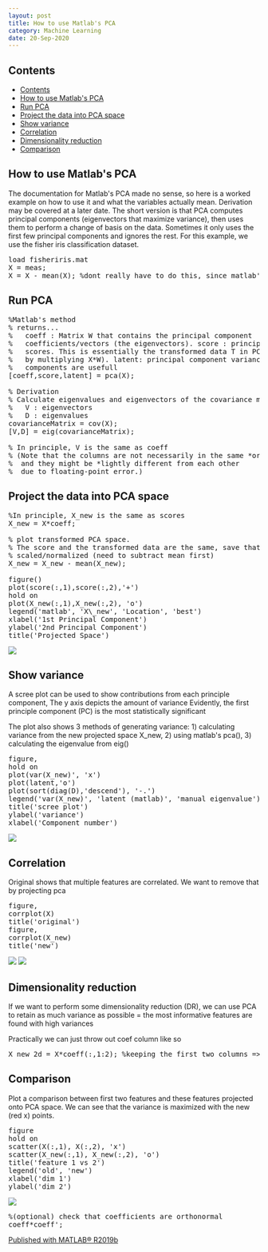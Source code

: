 ```yaml
---
layout: post
title: How to use Matlab's PCA
category: Machine Learning
date: 20-Sep-2020
---
```


<div class="content">

## Contents

<div>

- [Contents](#contents)
- [How to use Matlab's PCA](#how-to-use-matlabs-pca)
- [Run PCA](#run-pca)
- [Project the data into PCA space](#project-the-data-into-pca-space)
- [Show variance](#show-variance)
- [Correlation](#correlation)
- [Dimensionality reduction](#dimensionality-reduction)
- [Comparison](#comparison)

</div>

## How to use Matlab's PCA

The documentation for Matlab's PCA made no sense, so here is a worked example on how to use it and what the variables actually mean. Derivation may be covered at a later date. The short version is that PCA computes principal components (eigenvectors that maximize variance), then uses them to perform a change of basis on the data. Sometimes it only uses the first few principal components and ignores the rest. For this example, we use the fisher iris classification dataset.

<pre class="codeinput">load <span class="string">fisheriris.mat</span>
X = meas;
X = X - mean(X); <span class="comment">%dont really have to do this, since matlab's pca() does it anyway</span>
</pre>

## Run PCA

<pre class="codeinput"><span class="comment">%Matlab's method</span>
<span class="comment">% returns...</span>
<span class="comment">%   coeff : Matrix W that contains the principal component</span>
<span class="comment">%   coefficients/vectors (the eigenvectors). score : principal component</span>
<span class="comment">%   scores. This is essentially the transformed data T in PCA space (found</span>
<span class="comment">%   by multiplying X*W). latent: principal component variances. Shows which</span>
<span class="comment">%   components are usefull</span>
[coeff,score,latent] = pca(X);

<span class="comment">% Derivation</span>
<span class="comment">% Calculate eigenvalues and eigenvectors of the covariance matrix</span>
<span class="comment">%   V : eigenvectors</span>
<span class="comment">%   D : eigenvalues</span>
covarianceMatrix = cov(X);
[V,D] = eig(covarianceMatrix);

<span class="comment">% In principle, V is the same as coeff</span>
<span class="comment">% (Note that the columns are not necessarily in the same *order*,</span>
<span class="comment">%  and they might be *lightly different from each other</span>
<span class="comment">%  due to floating-point error.)</span>
</pre>

## Project the data into PCA space

<pre class="codeinput"><span class="comment">%In principle, X_new is the same as scores</span>
X_new = X*coeff;

<span class="comment">% plot transformed PCA space.</span>
<span class="comment">% The score and the transformed data are the same, save that X_new is not</span>
<span class="comment">% scaled/normalized (need to subtract mean first)</span>
X_new = X_new - mean(X_new);

figure()
plot(score(:,1),score(:,2),<span class="string">'+'</span>)
hold <span class="string">on</span>
plot(X_new(:,1),X_new(:,2), <span class="string">'o'</span>)
legend(<span class="string">'matlab'</span>, <span class="string">'X\_new'</span>, <span class="string">'Location'</span>, <span class="string">'best'</span>)
xlabel(<span class="string">'1st Principal Component'</span>)
ylabel(<span class="string">'2nd Principal Component'</span>)
title(<span class="string">'Projected Space'</span>)
</pre>

![]({{site.url}}\\pics\pca_test_01.png)

## Show variance

A scree plot can be used to show contributions from each principle component, The y axis depicts the amount of variance Evidently, the first principle component (PC) is the most statistically significant

The plot also shows 3 methods of generating variance: 1) calculating variance from the new projected space X_new, 2) using matlab's pca(), 3) calculating the eigenvalue from eig()

<pre class="codeinput">figure,
hold <span class="string">on</span>
plot(var(X_new)', <span class="string">'x'</span>)
plot(latent,<span class="string">'o'</span>)
plot(sort(diag(D),<span class="string">'descend'</span>), <span class="string">'-.'</span>)
legend(<span class="string">'var(X_new)'</span>, <span class="string">'latent (matlab)'</span>, <span class="string">'manual eigenvalue'</span>)
title(<span class="string">'scree plot'</span>)
ylabel(<span class="string">'variance'</span>)
xlabel(<span class="string">'Component number'</span>)
</pre>

![]({{site.url}}\\pics\pca_test_02.png)

## Correlation

Original shows that multiple features are correlated. We want to remove that by projecting pca


<pre class="codeinput">figure,
corrplot(X)
title(<span class="string">'original'</span>)
figure,
corrplot(X_new)
title(<span class="string">'new'</span>)
</pre>

![]({{site.url}}\\pics\pca_test_03.png) ![]({{site.url}}\\pics\pca_test_04.png)

## Dimensionality reduction

If we want to perform some dimensionality reduction (DR), we can use PCA to retain as much variance as possible = the most informative features are found with high variances

Practically we can just throw out coef column like so

<pre class="codeinput">X_new_2d = X*coeff(:,1:2); <span class="comment">%keeping the first two columns => reduce to 2D</span>
</pre>

## Comparison

Plot a comparison between first two features and these features projected onto PCA space. We can see that the variance is maximized with the new (red x) points.

<pre class="codeinput">figure
hold <span class="string">on</span>
scatter(X(:,1), X(:,2), <span class="string">'x'</span>)
scatter(X_new(:,1), X_new(:,2), <span class="string">'o'</span>)
title(<span class="string">'feature 1 vs 2'</span>)
legend(<span class="string">'old'</span>, <span class="string">'new'</span>)
xlabel(<span class="string">'dim 1'</span>)
ylabel(<span class="string">'dim 2'</span>)
</pre>

![]({{site.url}}\\pics\pca_test_05.png)

<pre class="codeinput"><span class="comment">%(optional) check that coefficients are orthonormal</span>
coeff*coeff';
</pre>

[Published with MATLAB® R2019b](https://www.mathworks.com/products/matlab/)  

</div>